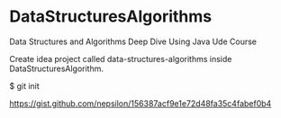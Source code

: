 # DataStructuresAlgorithms
Data Structures and Algorithms Deep Dive Using Java Ude Course

Create idea project called data-structures-algorithms inside DataStructuresAlgorithm.

$ git init

https://gist.github.com/nepsilon/156387acf9e1e72d48fa35c4fabef0b4
